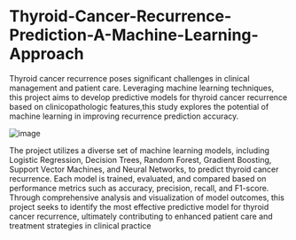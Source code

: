 # Thyroid-Cancer-Recurrence-Prediction-A-Machine-Learning-Approach
Thyroid cancer recurrence poses significant challenges in clinical management and patient care. Leveraging machine learning techniques, this project aims to develop predictive models for thyroid cancer recurrence based on clinicopathologic features,this study explores the potential of machine learning in improving recurrence prediction accuracy.

![image](https://github.com/Pavankumarshridhar31/Thyroid-Cancer-Recurrence-Prediction-A-Machine-Learning-Approach/assets/154114014/cdd09afb-a041-4a76-a6ac-33fd68d2582c)














The project utilizes a diverse set of machine learning models, including Logistic Regression, Decision Trees, Random Forest, Gradient Boosting, Support Vector Machines, and Neural Networks, to predict thyroid cancer recurrence. Each model is trained, evaluated, and compared based on performance metrics such as accuracy, precision, recall, and F1-score. Through comprehensive analysis and visualization of model outcomes, this project seeks to identify the most effective predictive model for thyroid cancer recurrence, ultimately contributing to enhanced patient care and treatment strategies in clinical practice
